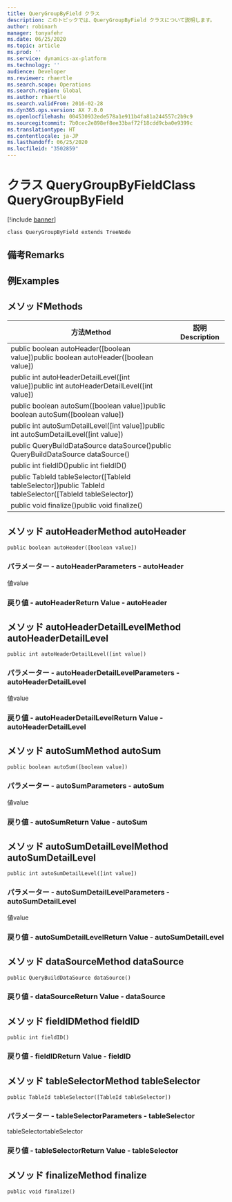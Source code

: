```yaml
---
title: QueryGroupByField クラス
description: このトピックでは、QueryGroupByField クラスについて説明します。
author: robinarh
manager: tonyafehr
ms.date: 06/25/2020
ms.topic: article
ms.prod: ''
ms.service: dynamics-ax-platform
ms.technology: ''
audience: Developer
ms.reviewer: rhaertle
ms.search.scope: Operations
ms.search.region: Global
ms.author: rhaertle
ms.search.validFrom: 2016-02-28
ms.dyn365.ops.version: AX 7.0.0
ms.openlocfilehash: 004530932ede578a1e911b4fa81a244557c2b9c9
ms.sourcegitcommit: 7b0cec2e898ef8ee33baf72f18cdd9cba0e9399c
ms.translationtype: HT
ms.contentlocale: ja-JP
ms.lasthandoff: 06/25/2020
ms.locfileid: "3502859"
---
```

# <a name="class-querygroupbyfield"></a><span data-ttu-id="debd9-103">クラス QueryGroupByField</span><span class="sxs-lookup"><span data-stu-id="debd9-103">Class QueryGroupByField</span></span>

[!include [banner](../../includes/banner.md)]

```xpp
class QueryGroupByField extends TreeNode
```

## <a name="remarks"></a><span data-ttu-id="debd9-104">備考</span><span class="sxs-lookup"><span data-stu-id="debd9-104">Remarks</span></span>

## <a name="examples"></a><span data-ttu-id="debd9-105">例</span><span class="sxs-lookup"><span data-stu-id="debd9-105">Examples</span></span>

## <a name="methods"></a><span data-ttu-id="debd9-106">メソッド</span><span class="sxs-lookup"><span data-stu-id="debd9-106">Methods</span></span>

| <span data-ttu-id="debd9-107">方法</span><span class="sxs-lookup"><span data-stu-id="debd9-107">Method</span></span>                                                  | <span data-ttu-id="debd9-108">説明</span><span class="sxs-lookup"><span data-stu-id="debd9-108">Description</span></span> |
|---------------------------------------------------------|-------------|
| <span data-ttu-id="debd9-109">public boolean autoHeader(\[boolean value\])</span><span class="sxs-lookup"><span data-stu-id="debd9-109">public boolean autoHeader(\[boolean value\])</span></span>            |             |
| <span data-ttu-id="debd9-110">public int autoHeaderDetailLevel(\[int value\])</span><span class="sxs-lookup"><span data-stu-id="debd9-110">public int autoHeaderDetailLevel(\[int value\])</span></span>         |             |
| <span data-ttu-id="debd9-111">public boolean autoSum(\[boolean value\])</span><span class="sxs-lookup"><span data-stu-id="debd9-111">public boolean autoSum(\[boolean value\])</span></span>               |             |
| <span data-ttu-id="debd9-112">public int autoSumDetailLevel(\[int value\])</span><span class="sxs-lookup"><span data-stu-id="debd9-112">public int autoSumDetailLevel(\[int value\])</span></span>            |             |
| <span data-ttu-id="debd9-113">public QueryBuildDataSource dataSource()</span><span class="sxs-lookup"><span data-stu-id="debd9-113">public QueryBuildDataSource dataSource()</span></span>                |             |
| <span data-ttu-id="debd9-114">public int fieldID()</span><span class="sxs-lookup"><span data-stu-id="debd9-114">public int fieldID()</span></span>                                    |             |
| <span data-ttu-id="debd9-115">public TableId tableSelector(\[TableId tableSelector\])</span><span class="sxs-lookup"><span data-stu-id="debd9-115">public TableId tableSelector(\[TableId tableSelector\])</span></span> |             |
| <span data-ttu-id="debd9-116">public void finalize()</span><span class="sxs-lookup"><span data-stu-id="debd9-116">public void finalize()</span></span>                                  |             |

## <a name="method-autoheader"></a><span data-ttu-id="debd9-117">メソッド autoHeader</span><span class="sxs-lookup"><span data-stu-id="debd9-117">Method autoHeader</span></span>

```xpp
public boolean autoHeader([boolean value])
```

### <a name="parameters---autoheader"></a><span data-ttu-id="debd9-118">パラメーター - autoHeader</span><span class="sxs-lookup"><span data-stu-id="debd9-118">Parameters - autoHeader</span></span>

<span data-ttu-id="debd9-119">値</span><span class="sxs-lookup"><span data-stu-id="debd9-119">value</span></span>  

### <a name="return-value---autoheader"></a><span data-ttu-id="debd9-120">戻り値 - autoHeader</span><span class="sxs-lookup"><span data-stu-id="debd9-120">Return Value - autoHeader</span></span>

## <a name="method-autoheaderdetaillevel"></a><span data-ttu-id="debd9-121">メソッド autoHeaderDetailLevel</span><span class="sxs-lookup"><span data-stu-id="debd9-121">Method autoHeaderDetailLevel</span></span>

```xpp
public int autoHeaderDetailLevel([int value])
```

### <a name="parameters---autoheaderdetaillevel"></a><span data-ttu-id="debd9-122">パラメーター - autoHeaderDetailLevel</span><span class="sxs-lookup"><span data-stu-id="debd9-122">Parameters - autoHeaderDetailLevel</span></span>

<span data-ttu-id="debd9-123">値</span><span class="sxs-lookup"><span data-stu-id="debd9-123">value</span></span>  

### <a name="return-value---autoheaderdetaillevel"></a><span data-ttu-id="debd9-124">戻り値 - autoHeaderDetailLevel</span><span class="sxs-lookup"><span data-stu-id="debd9-124">Return Value - autoHeaderDetailLevel</span></span>

## <a name="method-autosum"></a><span data-ttu-id="debd9-125">メソッド autoSum</span><span class="sxs-lookup"><span data-stu-id="debd9-125">Method autoSum</span></span>

```xpp
public boolean autoSum([boolean value])
```

### <a name="parameters---autosum"></a><span data-ttu-id="debd9-126">パラメーター - autoSum</span><span class="sxs-lookup"><span data-stu-id="debd9-126">Parameters - autoSum</span></span>

<span data-ttu-id="debd9-127">値</span><span class="sxs-lookup"><span data-stu-id="debd9-127">value</span></span>  

### <a name="return-value---autosum"></a><span data-ttu-id="debd9-128">戻り値 - autoSum</span><span class="sxs-lookup"><span data-stu-id="debd9-128">Return Value - autoSum</span></span>

## <a name="method-autosumdetaillevel"></a><span data-ttu-id="debd9-129">メソッド autoSumDetailLevel</span><span class="sxs-lookup"><span data-stu-id="debd9-129">Method autoSumDetailLevel</span></span>

```xpp
public int autoSumDetailLevel([int value])
```

### <a name="parameters---autosumdetaillevel"></a><span data-ttu-id="debd9-130">パラメーター - autoSumDetailLevel</span><span class="sxs-lookup"><span data-stu-id="debd9-130">Parameters - autoSumDetailLevel</span></span>

<span data-ttu-id="debd9-131">値</span><span class="sxs-lookup"><span data-stu-id="debd9-131">value</span></span>  

### <a name="return-value---autosumdetaillevel"></a><span data-ttu-id="debd9-132">戻り値 - autoSumDetailLevel</span><span class="sxs-lookup"><span data-stu-id="debd9-132">Return Value - autoSumDetailLevel</span></span>

## <a name="method-datasource"></a><span data-ttu-id="debd9-133">メソッド dataSource</span><span class="sxs-lookup"><span data-stu-id="debd9-133">Method dataSource</span></span>

```xpp
public QueryBuildDataSource dataSource()
```

### <a name="return-value---datasource"></a><span data-ttu-id="debd9-134">戻り値 - dataSource</span><span class="sxs-lookup"><span data-stu-id="debd9-134">Return Value - dataSource</span></span>

## <a name="method-fieldid"></a><span data-ttu-id="debd9-135">メソッド fieldID</span><span class="sxs-lookup"><span data-stu-id="debd9-135">Method fieldID</span></span>

```xpp
public int fieldID()
```

### <a name="return-value---fieldid"></a><span data-ttu-id="debd9-136">戻り値 - fieldID</span><span class="sxs-lookup"><span data-stu-id="debd9-136">Return Value - fieldID</span></span>

## <a name="method-tableselector"></a><span data-ttu-id="debd9-137">メソッド tableSelector</span><span class="sxs-lookup"><span data-stu-id="debd9-137">Method tableSelector</span></span>

```xpp
public TableId tableSelector([TableId tableSelector])
```

### <a name="parameters---tableselector"></a><span data-ttu-id="debd9-138">パラメーター - tableSelector</span><span class="sxs-lookup"><span data-stu-id="debd9-138">Parameters - tableSelector</span></span>

<span data-ttu-id="debd9-139">tableSelector</span><span class="sxs-lookup"><span data-stu-id="debd9-139">tableSelector</span></span>  

### <a name="return-value---tableselector"></a><span data-ttu-id="debd9-140">戻り値 - tableSelector</span><span class="sxs-lookup"><span data-stu-id="debd9-140">Return Value - tableSelector</span></span>

## <a name="method-finalize"></a><span data-ttu-id="debd9-141">メソッド finalize</span><span class="sxs-lookup"><span data-stu-id="debd9-141">Method finalize</span></span>

```xpp
public void finalize()
```

